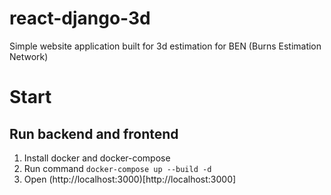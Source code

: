 # react-django-3d

Simple website application built for 3d estimation for BEN (Burns Estimation Network)

# Start

## Run backend and frontend
1. Install docker and docker-compose
2. Run command `docker-compose up --build -d`
3. Open (http://localhost:3000)[http://localhost:3000]
